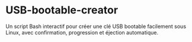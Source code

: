 # USB-bootable-creator
 Un script Bash interactif pour créer une clé USB bootable facilement sous Linux, avec confirmation, progression et éjection automatique.
